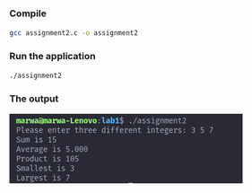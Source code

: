 ### Compile 

```bash
gcc assignment2.c -o assignment2
```

### Run the application 

```bash
./assignment2
```

### The output

![lab1_assignment2](lab1_assignment2.png)